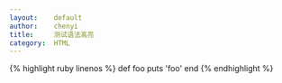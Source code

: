```yaml
---
layout:    default
author:    chenyi
title:     测试语法高亮
category:  HTML
---
```

{% highlight ruby linenos %}
def foo
  puts 'foo'
end
{% endhighlight %}


